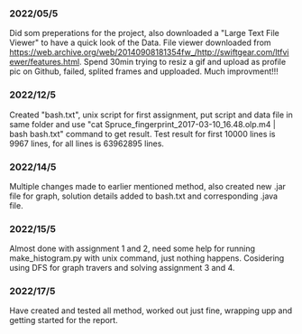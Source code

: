 ### 2022/05/5
Did som preperations for the project, also downloaded a "Large Text File Viewer" to have a quick look of the Data. File viewer downloaded from https://web.archive.org/web/20140908181354fw_/http://swiftgear.com/ltfviewer/features.html.
	Spend 30min trying to resiz a gif and upload as profile pic on Github, failed, splited frames and upploaded. Much improvment!!!

### 2022/12/5
Created "bash.txt", unix script for first assignment, put script and data file in same folder and use "cat Spruce_fingerprint_2017-03-10_16.48.olp.m4 | bash bash.txt" command to get result.
Test result for first 10000 lines is 9967 lines, for all lines is 63962895 lines.

### 2022/14/5
Multiple changes made to earlier mentioned method, also created new .jar file for graph, solution details added to bash.txt and corresponding .java file.

### 2022/15/5
Almost done with assignment 1 and 2, need some help for running make_histogram.py with unix command, just nothing happens. Cosidering using DFS for graph travers and solving assignment 3 and 4.

### 2022/17/5
Have created and tested all method, worked out just fine, wrapping upp and getting started for the report.